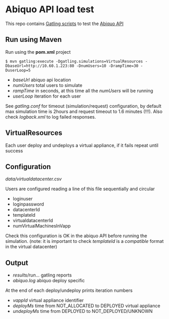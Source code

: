 Abiquo API load test
====================

This repo contains [Gatling scripts](https://github.com/excilys/gatling) to test the [Abiquo API](http://community.abiquo.com/display/ABI22/API+Reference)

Run using Maven
------------------

Run using the __pom.xml__ project

````
$ mvn gatling:execute -Dgatling.simulations=VirtualResources -DbaseUrl=http://10.60.1.223:80 -DnumUsers=10 -DrampTime=30 -DuserLoop=5
````

* *baseUrl* abiquo api location
* *numUsers* total users to simulate
* *rampTime* in seconds, at this time all the _numUsers_ will be running
* *userLoop* iteration for each user

See _gatling.conf_ for timeout (simulation/request) configuration, by default max simulation time is 2hours and request timeout to 1.6 minutes (!!!). Also check _logback.xml_ to log failed responses.


VirtualResources
----------------

Each user deploy and undeploys a virtual appliance, if it fails repeat until success

Configuration
-------------

_data/virtualdatacenter.csv_

Users are configured reading a line of this file sequentially and circular

* loginuser
* loginpassword
* datacenterId
* templateId
* virtualdatacenterId
* numVirtualMachinesInVapp

Check this configuration is OK in the abiquo API before running the simulation. (note: it is important to check _templateId_ is a *compatible* format in the virtual datacenter)


Output
------
* _results/run..._ gatling reports
* _abiquo.log_ abiquo deploy specific

At the end of each deploy/undeploy prints iteration numbers

* *vappId* virtual appliance identifier
* *deployMs* time from NOT_ALLOCATED to DEPLOYED virtual appliance
* *undeployMs* time from DEPLOYED to NOT_DEPLOYED/UNKNOWN
